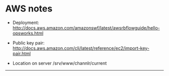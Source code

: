 # AWS notes

* Deployment: http://docs.aws.amazon.com/amazonswf/latest/awsrbflowguide/hello-opsworks.html

* Public key pair: http://docs.aws.amazon.com/cli/latest/reference/ec2/import-key-pair.html

* Location on server /srv/www/channlr/current

***
